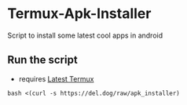 # Termux-Apk-Installer
 Script to install some latest cool apps in android
 
## Run the script
 - requires [Latest Termux](https://f-droid.org/packages/com.termux/)
 ```
 bash <(curl -s https://del.dog/raw/apk_installer)
 ```
